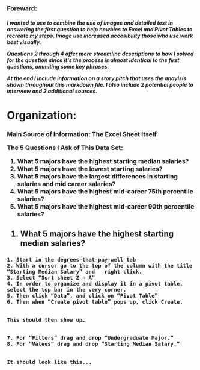
<h3>

Foreward:
  
  <h5> 
  
  I wanted to use to combine the use of images and detailed text in answering the first question to help newbies to Excel and Pivot Tables to recreate my steps. Image use increased accesibility those who use work best visually. 
   
  Questions 2 through 4 offer more streamline descriptions to how I solved for the question since it's the process is almost identical to the first questions, ommiting some key phrases. 
  
  At the end I include information on a story pitch that uses the anaylsis shown throughout this markdown file. I also include 2 potential people to interview and 2 additional sources. 

<h1>
Organization:
  
<h3>
  
**Main Source of Information:**
  The Excel Sheet Itself 
  
  The 5 Questions I Ask of This Data Set:
  
  1. What 5 majors have the highest starting median salaries?
  2. What 5 majors have the lowest starting salaries?
  3. What 5 majors have the largest differences in starting salaries and mid career salaries?
  4. What 5 majors have the highest mid-career 75th percentile salaries?
  5. What 5 majors have the highest mid-career 90th percentile salaries?
  
  

<h2>

1. What 5 majors have the highest starting median salaries?
  
  <h3>

    1. Start in the degrees-that-pay-well tab
    2. With a cursor go to the top of the column with the title “Starting Median Salary” and   right click.
    3. Select “Sort sheet Z → A”
    4. In order to organize and display it in a pivot table, select the top bar in the very corner.
    5. Then click “Data”, and click on “Pivot Table”
    6. Then when “Create pivot table” pops up, click Create.
    
    
    This should then show up…
    
    
    7. For “Filters” drag and drop “Undergraduate Major.”
    8. For “Values” drag and drop “Starting Median Salary.”
    

    It should look like this...





